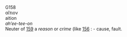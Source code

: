 G158  
αἴτιον  
aition  
*ah‘ee-tee-on*  
Neuter of [159](g0159) a *reason* or *crime* (like [156](g0156) : -
cause, fault.  
